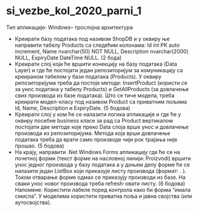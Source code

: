 # si_vezbe_kol_2020_parni_1

Тип апликације: Windows– трослојна архитектура
-	Креирати базу података под називом ShopDB и у оквиру ње направити табелу Products са следећим колонама: Id int PK auto increment, Name nvarchar(50) NOT NULL, Description nvarchar(2000) NULL, ExpiryDate DateTime NULL. (2 бодa)
-	Креирати слој који ће вршити конекцију на базу података (Data Layer) и где ће постојати један репозиторијум за комуникацију са креираном табелом у бази података (Products). У оквиру репозиторијума треба да постоје методе: InsertProduct (користи се за унос података у табелу Products) и GetAllProducts (за довлачење свих производа из базе података). Што се тиче модела, треба креирати модел-класу под називом Product са приватним пољима Id, Name, Description и ExpiryDate. (5 бодова)
-	Креирати слој у ком ће се налазити логика апликације и где ће у оквиру посебне business класе за рад са Product вертикалом постојати две методе које преко Data слоја врше унос и довлачење производа из репозиторијума. Метода која врши довлачење података треба да врати само производе чији рок трајања није прошао. (5 бодова)
-	На крају, направити .Net Windows Forms апликацију где ће се на почетној форми (текст форме на насловној линији: Proizvodi) вршити унос једног производа у базу података а у доњем делу форме ће се налазити један ListBox који приказује листу производа (формат: <Id>. <Name>). Током отварање форме одмах се приказују производи из базе. На сваки унос новог производа треба refresh-овати листу. (6 бодова)
Напомене: Користити лабеле поред контрола како би форма “имала смисла”. У моделима користити приватна поља и јавна својства (или аутосвојства).

